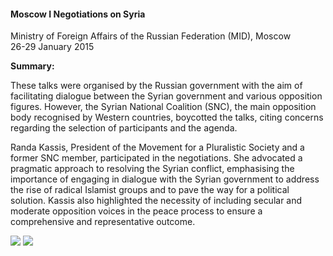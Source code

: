 <h4>Moscow I Negotiations on Syria</h4>

Ministry of Foreign Affairs of the Russian Federation (MID), Moscow  
26-29 January 2015
	
<b>Summary:</b>	

These talks were organised by the Russian government with the aim of facilitating dialogue between the Syrian government and various opposition figures. However, the Syrian National Coalition (SNC), the main opposition body recognised by Western countries, boycotted the talks, citing concerns regarding the selection of participants and the agenda.

Randa Kassis, President of the Movement for a Pluralistic Society and a former SNC member, participated in the negotiations. She advocated a pragmatic approach to resolving the Syrian conflict, emphasising the importance of engaging in dialogue with the Syrian government to address the rise of radical Islamist groups and to pave the way for a political solution. Kassis also highlighted the necessity of including secular and moderate opposition voices in the peace process to ensure a comprehensive and representative outcome.

![](123.JPG)
![](124.JPG)
<p></p>

